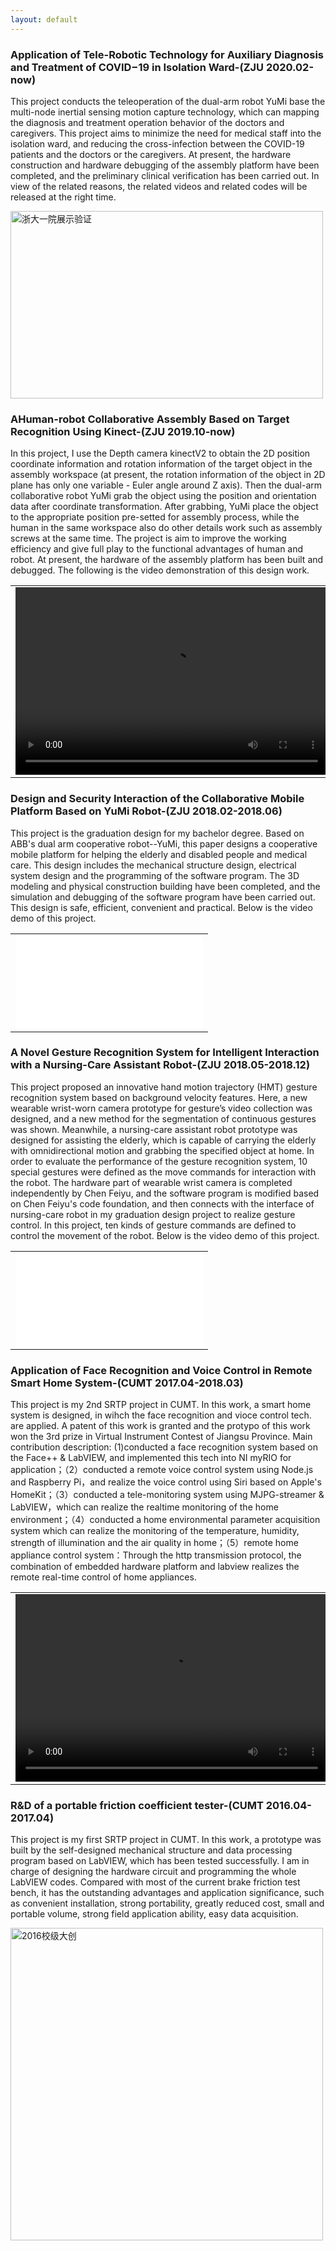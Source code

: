 ```yaml
---
layout: default
---
```


<h3>Application of Tele-Robotic Technology for Auxiliary Diagnosis and Treatment of COVID−19 in Isolation Ward-(ZJU 2020.02-now)</h3>
<p>
This project conducts the teleoperation of the dual-arm robot YuMi base the multi-node inertial sensing motion capture technology, which can mapping the diagnosis and treatment operation behavior of the doctors and caregivers. This project aims to minimize the need for medical staff into the isolation ward, and reducing the cross-infection between the COVID-19 patients and the doctors or the caregivers. At present, the hardware construction and hardware debugging of the assembly platform have been completed, and the preliminary clinical verification has been carried out. In view of the related reasons, the related videos and related codes will be released at the right time.
</p>
<p>
<img src="/assets/images/2019nCOV_certification.jpg" width="500" height="300" alt="浙大一院展示验证"/>
</p>

<h3>AHuman-robot Collaborative Assembly Based on Target Recognition Using Kinect-(ZJU 2019.10-now)</h3>
<p>
In this project, I use the Depth camera kinectV2 to obtain the 2D position coordinate information and rotation information of the target object in the assembly workspace (at present, the rotation information of the object in 2D plane has only one variable - Euler angle around Z axis). Then the dual-arm collaborative robot YuMi grab the object using the position and orientation data after coordinate transformation. After grabbing, YuMi place the object to the appropriate position pre-setted for assembly process,  while the human in the same workspace also do other details work such as assembly screws at the same time. The project is aim to improve the working efficiency and give full play to the functional advantages of human and robot. At present, the hardware of the assembly platform has been built and debugged. The following is the video demonstration of this design work. 
</p>
<table>
<tr>
<td> <video src="/assets/media/yumi_kinect_grip.mp4" type="video/mp4" controls="controls" width="500" height="300"> 您的浏览器不支持播放该视频！</video> </td>
</tr>
</table>

<h3>Design and Security Interaction of the Collaborative Mobile Platform Based on YuMi Robot-(ZJU 2018.02-2018.06)</h3>
<p>
This project is the graduation design for my bachelor degree. Based on ABB's dual arm cooperative robot--YuMi, this paper designs a cooperative mobile platform for helping the elderly and disabled people and medical care. This design includes the mechanical structure design, electrical system design and the programming of the software program. The 3D modeling and physical construction building have been completed, and the simulation and debugging of the software program have been carried out. This design is safe, efficient, convenient and practical. Below is the video demo of this project.
</p>
<table>
<tr>
<td> <iframe text-align="center" src="//player.bilibili.com/player.html?aid=53345688&cid=93330430&page=1" scrolling="yes" border="0" frameborder="no" framespacing="0" allowfullscreen="true" width="100%" height="100%"> </iframe> </td>
</tr>
</table>

<h3>A Novel Gesture Recognition System for Intelligent Interaction with a Nursing-Care Assistant Robot-(ZJU 2018.05-2018.12)</h3>
<p>
This project proposed an innovative hand motion trajectory (HMT) gesture recognition system based on background velocity features. Here, a new wearable wrist-worn camera prototype for gesture’s video collection was designed, and a new method for the segmentation of continuous gestures was shown. Meanwhile, a nursing-care assistant robot prototype was designed for assisting the elderly, which is capable of carrying the elderly with omnidirectional motion and grabbing the specified object at home. In order to evaluate the performance of the gesture recognition system, 10 special gestures were defined as the move commands for interaction with the robot. The hardware part of wearable wrist camera is completed independently by Chen Feiyu, and the software program is modified based on Chen Feiyu's code foundation, and then connects with the interface of nursing-care robot in my graduation design project to realize gesture control. In this project, ten kinds of gesture commands are defined to control the movement of the robot. Below is the video demo of this project. 
</p>
<table>
<tr>
<td> <iframe text-align="center" src="//player.bilibili.com/player.html?aid=81541015&cid=139654689&page=1" scrolling="yes" border="0" frameborder="no" framespacing="0" allowfullscreen="true" width="100%" height="100%"> </iframe> </td>
</tr>
</table>

<h3>Application of Face Recognition and Voice Control in Remote Smart Home System-(CUMT 2017.04-2018.03)</h3>
<p>
This project is my 2nd SRTP project in CUMT. In this work, a smart home system is designed, in wihch the face recognition and vioce control tech. are applied. A patent of this work is granted and the protypo of this work won the 3rd prize in Virtual Instrument Contest of Jiangsu Province. Main contribution description: (1)conducted a face recognition system based on the Face++ & LabVIEW, and implemented this tech into NI myRIO for application；（2）conducted a remote voice control system using Node.js and Raspberry Pi，and realize the voice control using Siri based on Apple's HomeKit；（3）conducted a tele-monitoring system using MJPG-streamer & LabVIEW，which can realize the realtime monitoring of the home environment；（4）conducted a home environmental parameter acquisition system which can realize the monitoring of the temperature, humidity, strength of illumination and the air quality in home；（5）remote home appliance control system：Through the http transmission protocol, the combination of embedded hardware platform and labview realizes the remote real-time control of home appliances. 
</p>
<table>
<tr>
<td> <video src="/assets/media/cumt2017srtp.mp4" type="video/mp4" controls="controls" width="500" height="300"> 您的浏览器不支持播放该视频！</video> </td>
</tr>
</table>


<h3>R&D of a portable friction coefficient tester-(CUMT 2016.04-2017.04)</h3>
<p>
This project is my first SRTP project in CUMT. In this work, a prototype was built by the self-designed mechanical structure and data processing program based on LabVIEW, which has been tested successfully. I am in charge of designing the hardware circuit and programming the whole LabVIEW codes. Compared with most of the current brake friction test bench, it has the outstanding advantages and application significance, such as convenient installation, strong portability, greatly reduced cost, small and portable volume, strong field application ability, easy data acquisition. 
</p>
<p>
<img src="/assets/images/cumt2016srtp.jpg" width="500" alt="2016校级大创"/>
</p>
